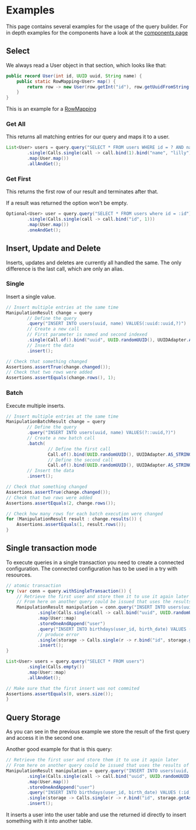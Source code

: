 # Examples

This page contains several examples for the usage of the query builder.
For in depth examples for the components have a look at the [components page](components.md)

## Select

We always read a User object in that section, which looks like that:

```java
public record User(int id, UUID uuid, String name) {
    public static RowMapping<User> map() {
        return row -> new User(row.getInt("id"), row.getUuidFromString("uuid"), row.getString("name"));
    }
}
```

This is an example for a [RowMapping](components.md#row-mapping)

### Get All

This returns all matching entries for our query and maps it to a user.

```java
List<User> users = query.query("SELECT * FROM users WHERE id = ? AND name ILIKE :name")
        .single(Calls.single(call -> call.bind(1).bind("name", "lilly")))
        .map(User.map())
        .allAndGet();
```

### Get First

This returns the first row of our result and terminates after that.

If a result was returned the option won't be empty.

```java
Optional<User> user = query.query("SELECT * FROM users where id = :id")
        .single(Calls.single(call -> call.bind("id", 1)))
        .map(User.map())
        .oneAndGet();
```



## Insert, Update and Delete

Inserts, updates and deletes are currently all handled the same.
The only difference is the last call, which are only an alias.

### Single

Insert a single value.

```java
// Insert multiple entries at the same time
ManipulationResult change = query
        // Define the query
        .query("INSERT INTO users(uuid, name) VALUES(:uuid::uuid,?)")
        // Create a new call
        // First parameter is named and second indexed
        .single(Call.of().bind("uuid", UUID.randomUUID(), UUIDAdapter.AS_STRING).bind("someone"))
        // Insert the data
        .insert();

// Check that something changed
Assertions.assertTrue(change.changed());
// Check that two rows were added
Assertions.assertEquals(change.rows(), 1);
```

### Batch

Execute multiple inserts.

```java
// Insert multiple entries at the same time
ManipulationBatchResult change = query
        // Define the query
        .query("INSERT INTO users(uuid, name) VALUES(?::uuid,?)")
        // Create a new batch call
        .batch(
                // Define the first call
                Call.of().bind(UUID.randomUUID(), UUIDAdapter.AS_STRING).bind("someone"),
                // Define the second call
                Call.of().bind(UUID.randomUUID(), UUIDAdapter.AS_STRING).bind("someone else"))
        // Insert the data
        .insert();

// Check that something changed
Assertions.assertTrue(change.changed());
// Check that two rows were added
Assertions.assertEquals(2, change.rows());

// Check how many rows for each batch execution were changed
for (ManipulationResult result : change.results()) {
    Assertions.assertEquals(1, result.rows());
}
```

## Single transaction mode

To execute queries in a single transaction you need to create a connected configuration.
The connected configuration has to be used in a try with resources.

```java
// atomic transaction
try (var conn = query.withSingleTransaction()) {
    // Retrieve the first user and store them it to use it again later
    // From here on another query could be issued that uses the results of this query
    ManipulationResult manipulation = conn.query("INSERT INTO users(uuid, name) VALUES (:uuid::uuid, :name) RETURNING id, uuid, name")
            .single(Calls.single(call -> call.bind("uuid", UUID.randomUUID(), AS_STRING).bind("name", "lilly")))
            .map(User::map)
            .storeOneAndAppend("user")
            .query("INSERT INTO birthdays(user_id, birth_date) VALUES (:id, :date)")
            // produce error
            .single(storage -> Calls.single(r -> r.bind("id", storage.getAs("user", User.class).get().id()).bind("date", "")))
            .insert();
}

List<User> users = query.query("SELECT * FROM users")
        .single(Calls.empty())
        .map(User::map)
        .allAndGet();

// Make sure that the first insert was not commited
Assertions.assertEquals(0, users.size());
}
```

## Query Storage

As you can see in the previous example we store the result of the first query and access it in the second one.

Another good example for that is this query:

```java
// Retrieve the first user and store them it to use it again later
// From here on another query could be issued that uses the results of this query
ManipulationResult manipulation = query.query("INSERT INTO users(uuid, name) VALUES (:uuid::uuid, :name) RETURNING id, uuid, name")
        .single(Calls.single(call -> call.bind("uuid", UUID.randomUUID(), AS_STRING).bind("name", "lilly")))
        .map(User.map())
        .storeOneAndAppend("user")
        .query("INSERT INTO birthdays(user_id, birth_date) VALUES (:id, :date)")
        .single(storage -> Calls.single(r -> r.bind("id", storage.getAs("user", User.class).get().id()).bind("date", LocalDate.of(1990, 1, 1))))
        .insert();
```

It inserts a user into the user table and use the returned id directly to insert something with it into another table.
